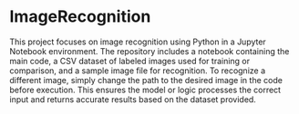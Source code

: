 # ImageRecognition
This project focuses on image recognition using Python in a Jupyter Notebook environment. The repository includes a notebook containing the main code, a CSV dataset of labeled images used for training or comparison, and a sample image file for recognition. To recognize a different image, simply change the path to the desired image in the code before execution. This ensures the model or logic processes the correct input and returns accurate results based on the dataset provided.
